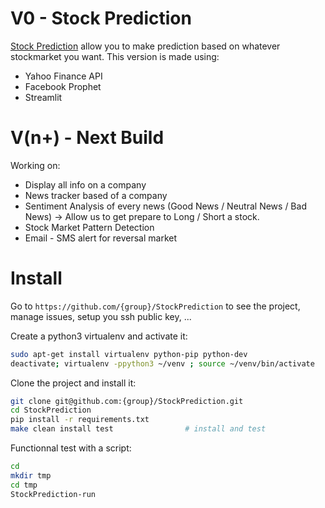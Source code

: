 # V0 - Stock Prediction

[Stock Prediction](http://tradingprediction.herokuapp.com/) allow you to make prediction based on whatever stockmarket you want.
This version is made using:
- Yahoo Finance API
- Facebook Prophet
- Streamlit


# V(n+) - Next Build
Working on:
- Display all info on a company
- News tracker based of a company
- Sentiment Analysis of every news (Good News / Neutral News / Bad News) -> Allow us to get prepare to Long / Short a stock.
- Stock Market Pattern Detection
- Email - SMS alert for reversal market


# Install

Go to `https://github.com/{group}/StockPrediction` to see the project, manage issues,
setup you ssh public key, ...

Create a python3 virtualenv and activate it:

```bash
sudo apt-get install virtualenv python-pip python-dev
deactivate; virtualenv -ppython3 ~/venv ; source ~/venv/bin/activate
```

Clone the project and install it:

```bash
git clone git@github.com:{group}/StockPrediction.git
cd StockPrediction
pip install -r requirements.txt
make clean install test                # install and test
```
Functionnal test with a script:

```bash
cd
mkdir tmp
cd tmp
StockPrediction-run
```
